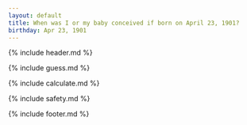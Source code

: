 ```yaml
---
layout: default
title: When was I or my baby conceived if born on April 23, 1901?
birthday: Apr 23, 1901
---
```


{% include header.md %}

{% include guess.md %}

{% include calculate.md %}

{% include safety.md %}

{% include footer.md %}



